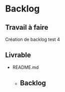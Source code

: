 # Backlog 
 
## Travail à faire 
    
Création de backlog test 4

## Livrable 
 
- README.md
  - ## Backlog